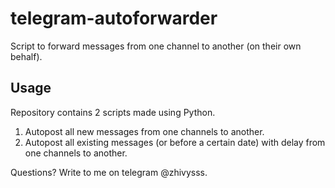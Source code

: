 # telegram-autoforwarder
Script to forward messages from one channel to another (on their own behalf).
## Usage
Repository contains 2 scripts made using Python.
1. Autopost all new messages from one channels to another.
2. Autopost all existing messages (or before a certain date) with delay from one channels to another.

Questions? Write to me on telegram @zhivysss.
